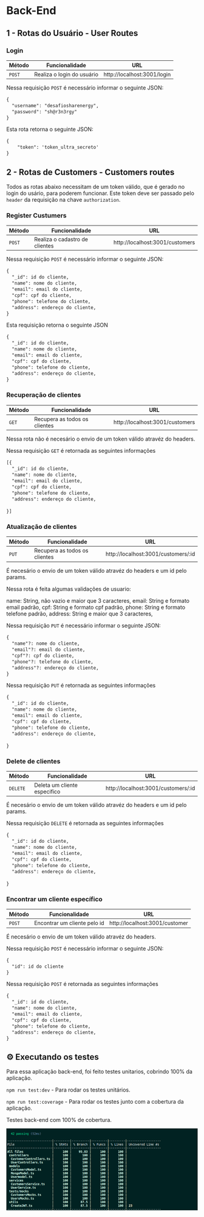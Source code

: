 # Back-End

## 1 - Rotas do Usuário - User Routes

###  Login

| Método | Funcionalidade             | URL                              |
| ------ | -------------------------- | -------------------------------- |
| `POST` | Realiza o login do usuário | http://localhost:3001/login |

Nessa requisição `POST` é necessário informar o seguinte JSON:

```
{
  "username": "desafiosharenergy",
  "password": "sh@r3n3rgy"
}
```

Esta rota retorna o seguinte JSON:
```
{
	"token": 'token_ultra_secreto'
}
```

## 2 - Rotas de Customers - Customers routes

Todos as rotas abaixo necessitam de um token válido, que é gerado no login do usário, para poderem funcionar. Este token deve ser passado pelo `header` da requisição na chave `authorization`. 

### Register Custumers

| Método | Funcionalidade             | URL                                 |
| ------ | -------------------------- | ----------------------------------- |
| `POST` | Realiza o cadastro de clientes | http://localhost:3001/customers |

Nessa requisição `POST` é necessário informar o seguinte JSON:

```
{
  "_id": id do cliente,
  "name": nome do cliente,
  "email": email do cliente,
  "cpf": cpf do cliente,
  "phone": telefone do cliente,
  "address": endereço do cliente,
}

```
Esta requisição retorna o seguinte JSON 
```
{
  "_id": id do cliente,
  "name": nome do cliente,
  "email": email do cliente,
  "cpf": cpf do cliente,
  "phone": telefone do cliente,
  "address": endereço do cliente,
}
```

### Recuperação de clientes

| Método | Funcionalidade                                    | URL                                |
| ------ | ------------------------------------------------- | ---------------------------------- |
| `GET`  | Recupera as todos os clientes | http://localhost:3001/customers |

Nessa rota não é necesário o envio de um token válido atravéz do headers.

Nessa requisição `GET` é retornada as seguintes informações

```
[{
  "_id": id do cliente,
  "name": nome do cliente,
  "email": email do cliente,
  "cpf": cpf do cliente,
  "phone": telefone do cliente,
  "address": endereço do cliente,

}]
```

### Atualização de clientes

| Método | Funcionalidade                                    | URL                                |
| ------ | ------------------------------------------------- | ---------------------------------- |
| `PUT`  | Recupera as todos os clientes | http://localhost:3001/customers/:id |

É necesário o envio de um token válido atravéz do headers e um id pelo params.

Nessa rota é feita algumas validações de usuario: 

name: String, não vazio e maior que 3 caracteres,
email: String e formato email padrão,
cpf: String e formato cpf padrão,
phone: String e formato telefone padrão,
address: String e maior que 3 caracteres,


Nessa requisição `PUT` é necessário informar o seguinte JSON:

```
{
  "name"?: nome do cliente,
  "email"?: email do cliente,
  "cpf"?: cpf do cliente,
  "phone"?: telefone do cliente,
  "address"?: endereço do cliente,
}
```

Nessa requisição `PUT` é retornada as seguintes informações

```
{
  "_id": id do cliente,
  "name": nome do cliente,
  "email": email do cliente,
  "cpf": cpf do cliente,
  "phone": telefone do cliente,
  "address": endereço do cliente,

}
```

### Delete de clientes

| Método | Funcionalidade                                    | URL                                |
| ------ | ------------------------------------------------- | ---------------------------------- |
| `DELETE`  | Deleta um cliente especifico | http://localhost:3001/customers/:id |

É necesário o envio de um token válido atravéz do headers e um id pelo params.

Nessa requisição `DELETE` é retornada as seguintes informações

```
{
  "_id": id do cliente,
  "name": nome do cliente,
  "email": email do cliente,
  "cpf": cpf do cliente,
  "phone": telefone do cliente,
  "address": endereço do cliente,

}
```

### Encontrar um cliente específico

| Método | Funcionalidade                                    | URL                                |
| ------ | ------------------------------------------------- | ---------------------------------- |
| `POST`  | Encontrar um cliente pelo id | http://localhost:3001/customer |

É necesário o envio de um token válido atravéz do headers.

Nessa requisição `POST` é necessário informar o seguinte JSON:

```
{
  "id": id do cliente
}
```

Nessa requisição `POST` é retornada as seguintes informações

```
{
  "_id": id do cliente,
  "name": nome do cliente,
  "email": email do cliente,
  "cpf": cpf do cliente,
  "phone": telefone do cliente,
  "address": endereço do cliente,
}
```
## ⚙️ Executando os testes

Para essa aplicação back-end, foi feito testes unitarios, cobrindo 100% da aplicação.

`npm run test:dev` - Para rodar os testes unitários.

`npm run test:coverage` - Para rodar os testes junto com a cobertura da aplicação.

Testes back-end com 100% de cobertura.

<div align="center">
  <img src="./images/tests.png" alt="tests"/>
</div>
